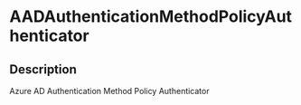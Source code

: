 
# AADAuthenticationMethodPolicyAuthenticator

## Description

Azure AD Authentication Method Policy Authenticator
